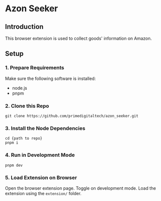# Azon Seeker

## Introduction

This browser extension is used to collect goods' information on Amazon.

## Setup

### 1. Prepare Requirements

Make sure the following software is installed:

- node.js
- pnpm

### 2. Clone this Repo

```shell
git clone https://github.com/primedigitaltech/azon_seeker.git
```

### 3. Install the Node Dependencies

```shell
cd {path to repo}
pnpm i
```

### 4. Run in Development Mode

```shell
pnpm dev
```

### 5. Load Extension on Browser

Open the browser extension page.
Toggle on development mode.
Load the extension using the `extension/` folder.
